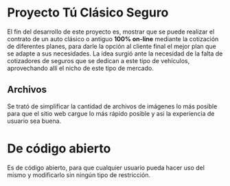 # Proyecto Tú Clásico Seguro
El fin del desarrollo de este proyecto es, mostrar que se puede realizar el contrato de un auto clásico o antiguo **100% on-line** mediante la cotización de diferentes planes, para darle la opción al cliente final el mejor plan  que se adapte a sus necesidades.
 La idea surgió ante la necesidad de la falta de cotizadores de seguros que se dedican a este tipo de vehículos, aprovechando allí el nicho de este tipo de mercado.


## Archivos

Se trató de simplificar la cantidad de archivos de imágenes lo más posible para que el sitio web cargue lo más rápido posible y asi la experiencia de usuario sea buena.


# De código abierto
Es de código abierto, para que cualquier usuario pueda hacer uso del mismo y modificarlo sin ningún tipo de restricción.
